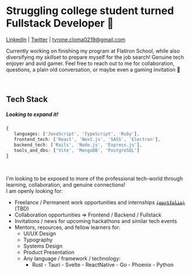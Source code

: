 
# Struggling college student turned Fullstack Developer 🎉

[LinkedIn](https://www.linkedin.com/in/tyronecloma/) | [Twitter](https://twitter.com/tcloma1) | tyrone.cloma0219@gmail.com


Currently working on finishing my program at Flatiron School, while also diversifying my skillset to prepare myself for the job search! Genuine tech enjoyer and avid gamer. Feel free to reach out to me for collaboration, questions, a plain old conversation, or maybe even a gaming invitation 👀

<br />

## Tech Stack
#####  Looking to expand it!
```TypeScript
{
   languages: ['JavaScript', 'TypeScript', 'Ruby'],
   frontend_tech: ['React', 'Next.js', 'SASS', 'Electron'],
   backend_tech: ['Rails', 'Node.js', 'Express.js'],
   tools_and_dbs: ['Vite', 'MongoDB', 'PostgreSQL']
}
```

<br />


I'm looking to be exposed to more of the professional tech-world through learning, collaboration, and genuine connections!
<br />
I am openly looking for:
- Freelance / Permanent work opportunities and internships [~~`(portfolio)`~~](TBD) (TBD)
- Collaboration opportunities => Frontend / Backend / Fullstack
- Invitations / news for upcoming hackathons and similar tech events
- Mentors, resources, and fellow learners for:
   - UI/UX Design
   - Typography
   - Systems Design
   - Product Presentation
   - Any language / framework / technology:
      - Rust - Tauri - Svelte - ReactNative - Go - Phoenix - Python
